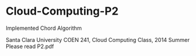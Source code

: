Cloud-Computing-P2
==================

Implemented Chord Algorithm

Santa Clara University COEN 241, Cloud Computing Class, 2014 Summer
Please read P2.pdf
